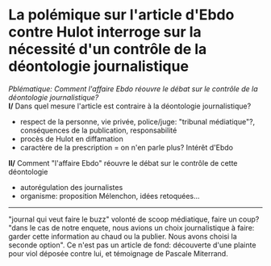 # La polémique sur l'article d'Ebdo contre Hulot interroge sur la nécessité d'un contrôle de la déontologie journalistique

_Pblématique: Comment l'affaire Ebdo réouvre le débat sur le contrôle de la déontologie journalistique?_  
**I/** Dans quel mesure l'article est contraire à la déontologie journalistique?  
- respect de la personne, vie privée, police/juge: "tribunal médiatique"?, conséquences de la publication, responsabilité
- procès de Hulot en diffamation
- caractère de la prescription = on n'en parle plus? Intérêt d'Ebdo

**II/** Comment "l'affaire Ebdo" réouvre le débat sur le contrôle de cette déontologie 
- autorégulation des journalistes
- organisme: proposition Mélenchon, idées retoquées...

---

"journal qui veut faire le buzz"
volonté de scoop médiatique, faire un coup? "dans le cas de notre enquete, nous avions un choix journalistique à faire: garder cette information au chaud ou la publier. Nous avons choisi la seconde option".
Ce n'est pas un article de fond: découverte d'une plainte pour viol déposée contre lui, et témoignage de Pascale Miterrand.